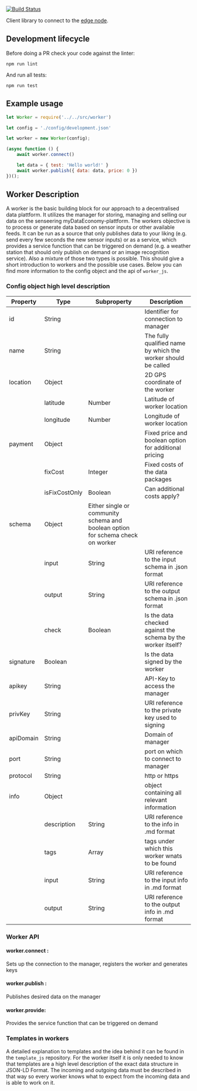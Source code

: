 [![Build Status](https://travis-ci.com/Senseering/worker_js.svg?token=J8PZydPmZBQA3jayA6F4&branch=master)](https://travis-ci.com/Senseering/worker_js)

Client library to connect to the [edge node](https://github.com/Senseering/manager).

## Development lifecycle

Before doing a PR check your code against the linter: 

```npm run lint```

And run all tests:

```npm run test```


## Example usage
```js
let Worker = require('../../src/worker')

let config = './config/development.json'

let worker = new Worker(config);

(async function () {
    await worker.connect()

    let data = { test: 'Hello world!' }
    await worker.publish({ data: data, price: 0 })
})();
```

## Worker Description
A worker is the basic building block for our approach to a decentralised data plattform. It utilizes the manager for storing, managing and selling our data on the senseering myDataEconomy-plattform. The workers objective is to process or generate data based on sensor inputs or other available feeds. It can be run as a source that only publishes data to your liking (e.g. send every few seconds the new sensor inputs) or as a service, which provides a service function that can be triggered on demand (e.g. a weather station that should only publish on demand or an image recognition service). Also a mixture of those two types is possible.
This should give a short introduction to workers and the possible use cases. Below you can find more information to the config object and the api of `worker_js`.

### Config object high level description

| Property | Type | Subproperty | Description |
|--------|--------|----------|------|
| id | String |  | Identifier for connection to manager |
| name | String  |  | The fully qualified name by which the worker should be called | 
| location | Object |  | 2D GPS coordinate of the worker |
|  | latitude | Number | Latitude of worker location |
|  | longitude | Number | Longitude of worker location |
| payment | Object |  | Fixed price and boolean option for additional pricing |
|  | fixCost | Integer | Fixed costs of the data packages |
|  | isFixCostOnly | Boolean | Can additional costs apply? |
| schema | Object | Either single or community schema and boolean option for schema check on worker |
|  | input | String | URI reference to the input schema in .json format |
|  | output | String | URI reference to the output schema in .json format |
|  | check | Boolean | Is the data checked against the schema by the worker itself? |
| signature | Boolean |  | Is the data signed by the worker |
| apikey | String |  | API-Key to access the manager |
| privKey | String |  | URI reference to the private key used to signing |
| apiDomain | String |  | Domain of manager |
| port | String |  | port on which to connect to manager |
| protocol | String |  | http or https |
| info | Object |  | object containing all relevant information |
|  | description | String | URI reference to the info in .md format |
|  | tags | Array | tags under which this worker wnats to be found |
|  | input | String | URI reference to the input info in .md format |
|  | output | String | URI reference to the output info in .md format |

### Worker API

#### worker.connect : 
Sets up the connection to the manager, registers the worker and generates keys
#### worker.publish :
Publishes desired data on the manager
#### worker.provide:
Provides the service function that can be triggered on demand

### Templates in workers

A detailed explanation to templates and the idea behind it can be found in the `template_js` repository. For the worker itself it is only needed to know that templates are a high level description of the exact data structure in JSON-LD Format. The incoming and outgoing data must be described in that way so every worker knows what to expect from the incoming data and is able to work on it.
